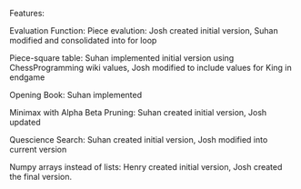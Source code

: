 Features:

Evaluation Function:
   Piece evalution: Josh created initial version, Suhan modified and consolidated into for loop
   
   Piece-square table: Suhan implemented initial version using ChessProgramming wiki values, Josh modified to include values for King in endgame

Opening Book: Suhan implemented

Minimax with Alpha Beta Pruning: Suhan created initial version, Josh updated

Quescience Search: Suhan created initial version, Josh modified into current version 

Numpy arrays instead of lists: Henry created initial version, Josh created the final version.
